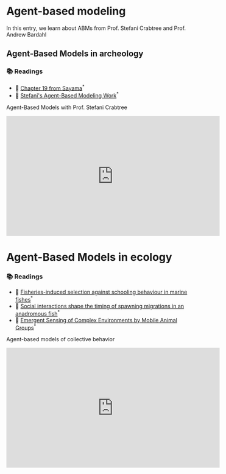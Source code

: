 # Agent-based modeling

In this entry, we learn about ABMs from Prof. Stefani Crabtree and Prof. Andrew Bardahl

## Agent-Based Models in archeology

<div class="reading-box">
  <h3>📚 Readings</h3>
  <ul class="reading-list">
    <li><span>📖</span> <a href="https://math.libretexts.org/Bookshelves/Scientific_Computing_Simulations_and_Modeling/Introduction_to_the_Modeling_and_Analysis_of_Complex_Systems_(Sayama)/19%3A_AgentBased_Models" target="_blank">Chapter 19 from Sayama</a><sup>*</sup></li>
    <li><span>📖</span> <a href="https://stefanicrabtree.com/agent-based-modeling-work/" target="_blank"> Stefani's Agent-Based Modeling Work</a><sup>*</sup></li>
  </ul>
</div>

Agent-Based Models with Prof. Stefani Crabtree

<iframe src="https://streaming.uvm.edu/media/embed/RF8FIHl/" width="560" height="315" frameborder="0" allowfullscreen></iframe>

# Agent-Based Models in ecology

<div class="reading-box">
  <h3>📚 Readings</h3>
  <ul class="reading-list">
    <li><span>📖</span> <a href="https://brightspace.uvm.edu/content/enforced/89569-202409-AM-Crosslisted/csfiles/home_dir/courses/202209-0824C-Merged/fishing_out_schooling.pdf?ou=89569" target="_blank">Fisheries-induced selection against
schooling behaviour in marine fishes</a><sup>*</sup></li>
    <li><span>📖</span> <a href="https://brightspace.uvm.edu/content/enforced/89569-202409-AM-Crosslisted/csfiles/home_dir/courses/202209-0824C-Merged/up_the_creek.pdf?ou=89569" target="_blank">Social interactions shape the timing of spawning migrations in an anadromous fish</a><sup>*</sup></li>
    <li><span>📖</span> <a href="https://brightspace.uvm.edu/content/enforced/89569-202409-AM-Crosslisted/csfiles/home_dir/courses/202209-0824C-Merged/into_the_dark.pdf?ou=89569" target="_blank">Emergent Sensing of Complex Environments by Mobile Animal Groups</a><sup>*</sup></li>
  </ul>
</div>

Agent-based models of collective behavior

<iframe src="https://streaming.uvm.edu/media/embed/HiF0Jn4/" width="560" height="315" frameborder="0" allowfullscreen></iframe>

